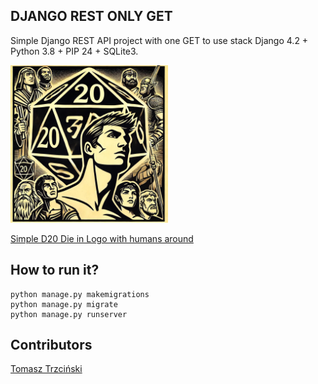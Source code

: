 ## DJANGO REST ONLY GET
Simple Django REST API project with one GET to use stack Django 4.2 + Python 3.8 + PIP 24 + SQLite3.

<div align="center" style="width: 50%; height: 50%">
  <img alt="Simple D20 Die in Logo with humans around" src="https://github.com/ttrzcinski/DjangoRestOnlyGet/blob/main/myproject/resources/d20_LOGO.jpg?raw=true">
</div>

[Simple D20 Die in Logo with humans around](https://github.com/ttrzcinski/DjangoRestOnlyGet/blob/main/myproject/resources/d20_LOGO.jpg?raw=true)

## How to run it?
```
python manage.py makemigrations
python manage.py migrate
python manage.py runserver
```

## Contributors
[Tomasz Trzciński](mailto:trzcinski.tomasz.1988@gmail.com)
